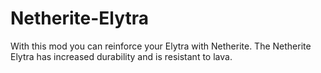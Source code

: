 # Netherite-Elytra

With this mod you can reinforce your Elytra with Netherite.
The Netherite Elytra has increased durability and is resistant to lava.

